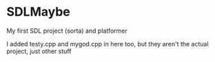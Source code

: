 # SDLMaybe
My first SDL project (sorta) and platformer

I added testy.cpp and mygod.cpp in here too, but they aren't the actual project, just other stuff

